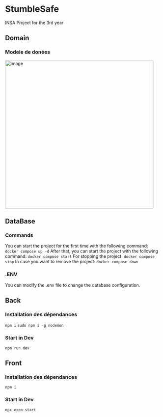 # StumbleSafe
INSA Project for the 3rd year


## Domain

### Modele de donées

<img width="483" alt="image" src="https://github.com/MargameOff/StumbleSafe/assets/135878234/bb5ab83a-0d6d-4bf3-9cdd-b016295ed464">


## DataBase
### Commands
You can start the project for the first time with the following command:
```docker compose up -d```
After that, you can start the project with the following command:
```docker compose start```
For stopping the project:
```docker compose stop```
In case you want to remove the project:
```docker compose down```
### .ENV
You can modify the .env file to change the database configuration.

## Back

### Installation des dépendances
```npm i```
```sudo npm i -g nodemon```

### Start in Dev
```npm run dev```

## Front

### Installation des dépendances
```npm i```

### Start in Dev
```npx expo start```
